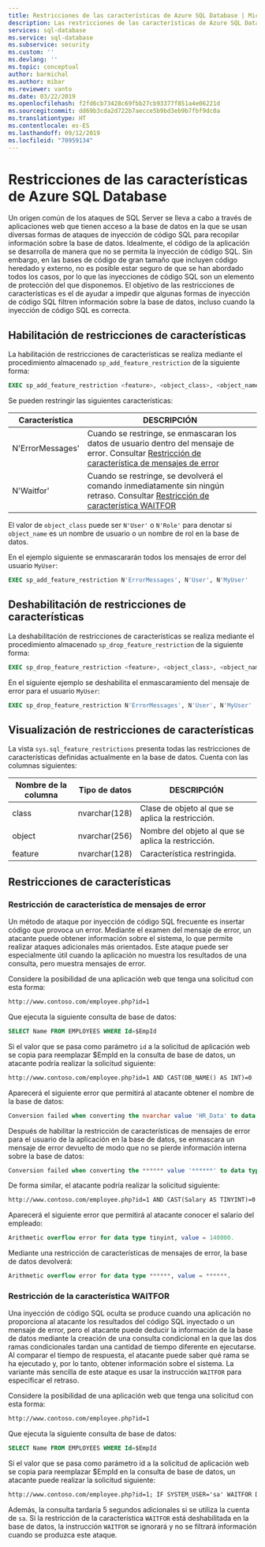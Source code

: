 ```yaml
---
title: Restricciones de las características de Azure SQL Database | Microsoft Docs
description: Las restricciones de las características de Azure SQL Database mejoran la seguridad de base de datos mediante la restricción de las características de la base de datos que pueden utilizar los atacantes para acceder a la información contenida en dichas bases de datos.
services: sql-database
ms.service: sql-database
ms.subservice: security
ms.custom: ''
ms.devlang: ''
ms.topic: conceptual
author: barmichal
ms.author: mibar
ms.reviewer: vanto
ms.date: 03/22/2019
ms.openlocfilehash: f2fd6cb73428c69fbb27cb93377f851a4e06221d
ms.sourcegitcommit: dd69b3cda2d722b7aecce5b9bd3eb9b7fbf9dc0a
ms.translationtype: HT
ms.contentlocale: es-ES
ms.lasthandoff: 09/12/2019
ms.locfileid: "70959134"
---
```

# <a name="azure-sql-database-feature-restrictions"></a>Restricciones de las características de Azure SQL Database

Un origen común de los ataques de SQL Server se lleva a cabo a través de aplicaciones web que tienen acceso a la base de datos en la que se usan diversas formas de ataques de inyección de código SQL para recopilar información sobre la base de datos.  Idealmente, el código de la aplicación se desarrolla de manera que no se permita la inyección de código SQL.  Sin embargo, en las bases de código de gran tamaño que incluyen código heredado y externo, no es posible estar seguro de que se han abordado todos los casos, por lo que las inyecciones de código SQL son un elemento de protección del que disponemos.  El objetivo de las restricciones de características es el de ayudar a impedir que algunas formas de inyección de código SQL filtren información sobre la base de datos, incluso cuando la inyección de código SQL es correcta.

## <a name="enabling-feature-restrictions"></a>Habilitación de restricciones de características

La habilitación de restricciones de características se realiza mediante el procedimiento almacenado `sp_add_feature_restriction` de la siguiente forma:

```sql
EXEC sp_add_feature_restriction <feature>, <object_class>, <object_name>
```

Se pueden restringir las siguientes características:

| Característica          | DESCRIPCIÓN |
|------------------|-------------|
| N'ErrorMessages' | Cuando se restringe, se enmascaran los datos de usuario dentro del mensaje de error. Consultar [Restricción de característica de mensajes de error](#error-messages-feature-restriction) |
| N'Waitfor'       | Cuando se restringe, se devolverá el comando inmediatamente sin ningún retraso. Consultar [Restricción de característica WAITFOR](#waitfor-feature-restriction) |

El valor de `object_class` puede ser `N'User'` o `N'Role'` para denotar si `object_name` es un nombre de usuario o un nombre de rol en la base de datos.

En el ejemplo siguiente se enmascararán todos los mensajes de error del usuario `MyUser`:

```sql
EXEC sp_add_feature_restriction N'ErrorMessages', N'User', N'MyUser'
```

## <a name="disabling-feature-restrictions"></a>Deshabilitación de restricciones de características

La deshabilitación de restricciones de características se realiza mediante el procedimiento almacenado `sp_drop_feature_restriction` de la siguiente forma:

```sql
EXEC sp_drop_feature_restriction <feature>, <object_class>, <object_name>
```

En el siguiente ejemplo se deshabilita el enmascaramiento del mensaje de error para el usuario `MyUser`:

```sql
EXEC sp_drop_feature_restriction N'ErrorMessages', N'User', N'MyUser'
```

## <a name="viewing-feature-restrictions"></a>Visualización de restricciones de características

La vista `sys.sql_feature_restrictions` presenta todas las restricciones de características definidas actualmente en la base de datos. Cuenta con las columnas siguientes:

| Nombre de la columna | Tipo de datos | DESCRIPCIÓN |
|-------------|-----------|-------------|
| class       | nvarchar(128) | Clase de objeto al que se aplica la restricción. |
| object      | nvarchar(256) | Nombre del objeto al que se aplica la restricción. |
| feature     | nvarchar(128) | Característica restringida. |

## <a name="feature-restrictions"></a>Restricciones de características

### <a name="error-messages-feature-restriction"></a>Restricción de característica de mensajes de error

Un método de ataque por inyección de código SQL frecuente es insertar código que provoca un error.  Mediante el examen del mensaje de error, un atacante puede obtener información sobre el sistema, lo que permite realizar ataques adicionales más orientados.  Este ataque puede ser especialmente útil cuando la aplicación no muestra los resultados de una consulta, pero muestra mensajes de error.

Considere la posibilidad de una aplicación web que tenga una solicitud con esta forma:

```html
http://www.contoso.com/employee.php?id=1
```

Que ejecuta la siguiente consulta de base de datos:

```sql
SELECT Name FROM EMPLOYEES WHERE Id=$EmpId
```

Si el valor que se pasa como parámetro `id` a la solicitud de aplicación web se copia para reemplazar $EmpId en la consulta de base de datos, un atacante podría realizar la solicitud siguiente:

```html
http://www.contoso.com/employee.php?id=1 AND CAST(DB_NAME() AS INT)=0
```

Aparecerá el siguiente error que permitirá al atacante obtener el nombre de la base de datos:

```sql
Conversion failed when converting the nvarchar value 'HR_Data' to data type int.
```

Después de habilitar la restricción de características de mensajes de error para el usuario de la aplicación en la base de datos, se enmascara un mensaje de error devuelto de modo que no se pierde información interna sobre la base de datos:

```sql
Conversion failed when converting the ****** value '******' to data type ******.
```

De forma similar, el atacante podría realizar la solicitud siguiente:

```html
http://www.contoso.com/employee.php?id=1 AND CAST(Salary AS TINYINT)=0
```

Aparecerá el siguiente error que permitirá al atacante conocer el salario del empleado:

```sql
Arithmetic overflow error for data type tinyint, value = 140000.
```

Mediante una restricción de características de mensajes de error, la base de datos devolverá:

```sql
Arithmetic overflow error for data type ******, value = ******.
```

### <a name="waitfor-feature-restriction"></a>Restricción de la característica WAITFOR

Una inyección de código SQL oculta se produce cuando una aplicación no proporciona al atacante los resultados del código SQL inyectado o un mensaje de error, pero el atacante puede deducir la información de la base de datos mediante la creación de una consulta condicional en la que las dos ramas condicionales tardan una cantidad de tiempo diferente en ejecutarse. Al comparar el tiempo de respuesta, el atacante puede saber qué rama se ha ejecutado y, por lo tanto, obtener información sobre el sistema. La variante más sencilla de este ataque es usar la instrucción `WAITFOR` para especificar el retraso.

Considere la posibilidad de una aplicación web que tenga una solicitud con esta forma:

```html
http://www.contoso.com/employee.php?id=1
```

Que ejecuta la siguiente consulta de base de datos:

```sql
SELECT Name FROM EMPLOYEES WHERE Id=$EmpId
```

Si el valor que se pasa como parámetro id a la solicitud de aplicación web se copia para reemplazar $EmpId en la consulta de base de datos, un atacante puede realizar la solicitud siguiente:

```html
http://www.contoso.com/employee.php?id=1; IF SYSTEM_USER='sa' WAITFOR DELAY '00:00:05'
```

Además, la consulta tardaría 5 segundos adicionales si se utiliza la cuenta de `sa`. Si la restricción de la característica `WAITFOR` está deshabilitada en la base de datos, la instrucción `WAITFOR` se ignorará y no se filtrará información cuando se produzca este ataque.
